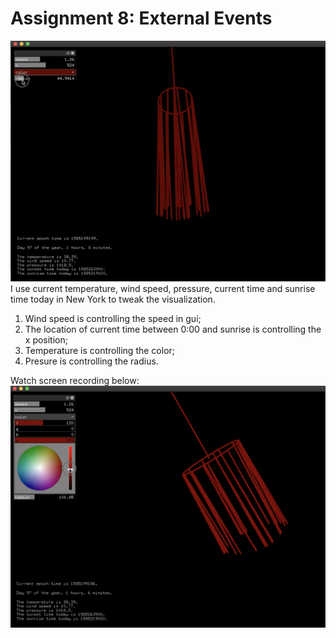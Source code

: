 # Assignment 8: External Events
![](/img/a8.png)
I use current temperature, wind speed, pressure, current time and sunrise time today in New York to tweak the visualization. 

1. Wind speed is controlling the speed in gui;
2. The location of current time between 0:00 and sunrise is controlling the x position; 
3. Temperature is controlling the color; 
4. Presure is controlling the radius.

Watch screen recording below:
[![a8](/img/a8video.png)](https://youtu.be/0VtRDwbeS0I)
